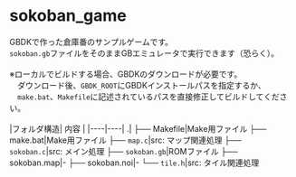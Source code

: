 # sokoban_game
GBDKで作った倉庫番のサンプルゲームです。
<br>
`sokoban.gb`ファイルをそのままGBエミュレータで実行できます（恐らく）。
<br>
<br>
※ローカルでビルドする場合、GBDKのダウンロードが必要です。
<br>
　ダウンロード後、`GBDK_ROOT`にGBDKインストールパスを指定するか、
<br>
　`make.bat`、`Makefile`に記述されているパスを直接修正してビルドしてください。
<br>
<br>
|フォルダ構造| 内容 |
|----|----|
.|
├── Makefile|Make用ファイル
├── make.bat|Make用ファイル
├── `map.c`|src: マップ関連処理
├── `sokoban.c`|src: メイン処理
├── `sokoban.gb`|ROMファイル
├── sokoban.map|-
├── sokoban.noi|-
└── `tile.h`|src: タイル関連処理
<br>
